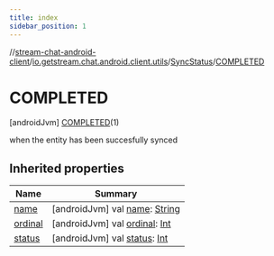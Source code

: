 ```yaml
---
title: index
sidebar_position: 1
---
```

//[stream-chat-android-client](../../../../index.md)/[io.getstream.chat.android.client.utils](../../index.md)/[SyncStatus](../index.md)/[COMPLETED](index.md)



# COMPLETED  
 [androidJvm] [COMPLETED](index.md)(1)  


when the entity has been succesfully synced

   


## Inherited properties  
  
|  Name |  Summary | 
|---|---|
| <a name="io.getstream.chat.android.client.utils/SyncStatus.COMPLETED/name/#/PointingToDeclaration/"></a>[name](name.md)| <a name="io.getstream.chat.android.client.utils/SyncStatus.COMPLETED/name/#/PointingToDeclaration/"></a> [androidJvm] val [name](name.md): [String](https://kotlinlang.org/api/latest/jvm/stdlib/kotlin/-string/index.html)   <br/>|
| <a name="io.getstream.chat.android.client.utils/SyncStatus.COMPLETED/ordinal/#/PointingToDeclaration/"></a>[ordinal](ordinal.md)| <a name="io.getstream.chat.android.client.utils/SyncStatus.COMPLETED/ordinal/#/PointingToDeclaration/"></a> [androidJvm] val [ordinal](ordinal.md): [Int](https://kotlinlang.org/api/latest/jvm/stdlib/kotlin/-int/index.html)   <br/>|
| <a name="io.getstream.chat.android.client.utils/SyncStatus.COMPLETED/status/#/PointingToDeclaration/"></a>[status](status.md)| <a name="io.getstream.chat.android.client.utils/SyncStatus.COMPLETED/status/#/PointingToDeclaration/"></a> [androidJvm] val [status](status.md): [Int](https://kotlinlang.org/api/latest/jvm/stdlib/kotlin/-int/index.html)   <br/>|

